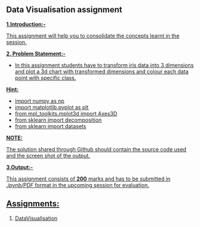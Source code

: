 ## Data Visualisation assignment

**<u>1.Introduction:-<u>**
    
This assignment will help you to consolidate the concepts learnt in the
session.

**<u>2. Problem Statement:-<u>**
    
- In this assignment students have to transform iris data into 3 dimensions and plot a 3d chart with transformed dimensions and colour each data point with specific class.

**Hint:**

- import numpy as np
- import matplotlib.pyplot as plt
- from mpl_toolkits.mplot3d import Axes3D
- from sklearn import decomposition
- from sklearn import datasets

**<u>NOTE:<u>**

The solution shared through Github should contain the source code used and the screen shot of the output.

**<u>3.Output:-<u>**

This assignment consists of **200** marks and has to be submitted in *.ipynb/PDF* format in the upcoming session for evaluation.
  
## Assignments: 
1. [DataVisualisation](https://github.com/utpalathacker25/Projects_DataScience/blob/main/iNeuron/Assignments/Assignment-Data%20Visualisation%20assignment-UtpalaThacker.ipynb)

